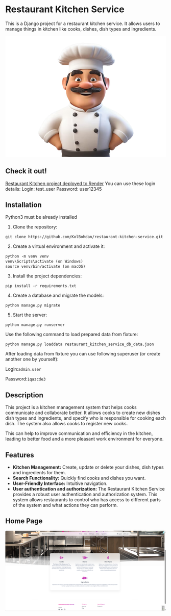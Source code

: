 # Restaurant Kitchen Service

This is a Django project for a restaurant kitchen service. It allows users to manage things in kitchen like cooks, dishes, dish types and ingredients.

![Chef](static/assets/img/illustrations/chef.png)

## Check it out!
[Restaurant Kitchen project deployed to Render](https://restaurant-kitchen-service-yjr5.onrender.com)
You can use these login details:
Login: test_user
Password: user12345

## Installation

Python3 must be already installed

1. Clone the repository:
```shell
git clone https://github.com/KolBohdan/restaurant-kitchen-service.git
```
2. Create a virtual environment and activate it:
```shell
python -m venv venv
venv\Scripts\activate (on Windows)
source venv/bin/activate (on macOS)
```
3. Install the project dependencies:
```shell
pip install -r requirements.txt
```
4. Create a database and migrate the models:
```shell
python manage.py migrate
```
5. Start the server:
```shell
python manage.py runserver
```
Use the following command to load prepared data from fixture:
```shell
python manage.py loaddata restaurant_kitchen_service_db_data.json
```
After loading data from fixture you can use following superuser (or create another one by yourself):

Login:```admin.user```

Password:```1qazcde3```

## Description

This project is a kitchen management system that helps cooks communicate and collaborate better.
It allows cooks to create new dishes dish types and ingredients, and specify who is responsible for cooking each dish.
The system also allows cooks to register new cooks.

This can help to improve communication and efficiency in the kitchen,
leading to better food and a more pleasant work environment for everyone.

## Features

* **Kitchen Management:** Create, update or delete your dishes, dish types and ingredients for them.
* **Search Functionality:** Quickly find cooks and dishes you want.
* **User-Friendly Interface:** Intuitive navigation.
* **User authentication and authorization:** The Restaurant Kitchen Service provides a robust user authentication and authorization system. This system allows restaurants to control who has access to different parts of the system and what actions they can perform.

## Home Page
![Chef](static/assets/img/home_page.png)
